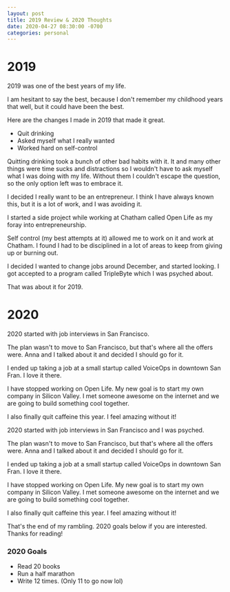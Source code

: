 ```yaml
---
layout: post
title: 2019 Review & 2020 Thoughts
date: 2020-04-27 08:30:00 -0700
categories: personal
---
```


# 2019
2019 was one of the best years of my life.

I am hesitant to say the best, because I don't remember my childhood years that well, but it could have been the best.

Here are the changes I made in 2019 that made it great.

- Quit drinking
- Asked myself what I really wanted
- Worked hard on self-control

Quitting drinking took a bunch of other bad habits with it. It and many other things were time sucks and distractions so I wouldn't have to ask myself what I was doing with my life. Without them I couldn't escape the question, so the only option left was to embrace it.

I decided I really want to be an entrepreneur. I think I have always known this, but it is a lot of work, and I was avoiding it.

I started a side project while working at Chatham called Open Life as my foray into entrepreneurship.

Self control (my best attempts at it) allowed me to work on it and work at Chatham. I found I had to be disciplined in a lot of areas to keep from giving up or burning out.

I decided I wanted to change jobs around December, and started looking. I got accepted to a program called TripleByte which I was psyched about.

That was about it for 2019.

# 2020

2020 started with job interviews in San Francisco.

The plan wasn't to move to San Francisco, but that's where all the offers were. Anna and I talked about it and decided I should go for it.

I ended up taking a job at a small startup called VoiceOps in downtown San Fran. I love it there.

I have stopped working on Open Life. My new goal is to start my own company in Silicon Valley. I met someone awesome on the internet and we are going to build something cool together.

I also finally quit caffeine this year. I feel amazing without it!

2020 started with job interviews in San Francisco and I was psyched.

The plan wasn't to move to San Francisco, but that's where all the offers were. Anna and I talked about it and decided I should go for it.

I ended up taking a job at a small startup called VoiceOps in downtown San Fran. I love it there.

I have stopped working on Open Life. My new goal is to start my own company in Silicon Valley. I met someone awesome on the internet and we are going to build something cool together.

I also finally quit caffeine this year. I feel amazing without it!

That's the end of my rambling. 2020 goals below if you are interested. Thanks for reading!

### 2020 Goals
- Read 20 books
- Run a half marathon
- Write 12 times. (Only 11 to go now lol)